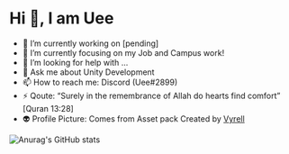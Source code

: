 # Hi 👋, I am Uee

- 🔭 I’m currently working on [pending]
- 🌱 I’m currently focusing on my Job and Campus work!
- 🤔 I’m looking for help with ...
- 💬 Ask me about Unity Development
- 📫 How to reach me: Discord (Uee#2899)
- ⚡ Qoute: “Surely in the remembrance of Allah do hearts find comfort” [Quran 13:28]
- 👽 Profile Picture: Comes from Asset pack Created by [Vyrell](https://vryell.itch.io/) 

![Anurag's GitHub stats](https://github-readme-stats.vercel.app/api?username=uncle-uee&show_icons=true&theme=radical)

<!--
**Uncle-Uee/uncle-uee** is a ✨ _special_ ✨ repository because its `README.md` (this file) appears on your GitHub profile.

Here are some ideas to get you started:

- 🔭 I’m currently working on ...
- 🌱 I’m currently learning ...
- 👯 I’m looking to collaborate on ...
- 🤔 I’m looking for help with ...
- 💬 Ask me about ...
- 📫 How to reach me: ...
- 😄 Pronouns: ...
- ⚡ Fun fact: ...
-->

